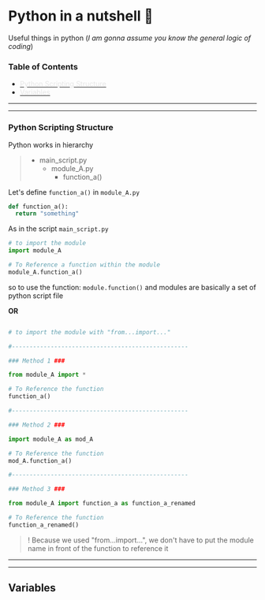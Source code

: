 # Python in a nutshell :chestnut:
Useful things in python (*I am gonna assume you know the general logic of coding*)

### Table of Contents
- [<span style="color:#e6e6e6">Python Scripting Structure](#Python-Scripting-Structure)
- [<span style="color:#e6e6e6">Variables](#Variables)

---
---

### Python Scripting Structure

Python works in hierarchy

>  - main_script.py
>    - module_A.py
>      - function_a()

Let's define `function_a()` in `module_A.py`

```python
def function_a():
  return "something"
```

As in the script `main_script.py`

```python
# to import the module
import module_A

# To Reference a function within the module
module_A.function_a()

```

so to use the function: `module.function()` and modules are basically a set of python script file

**OR**

```python

# to import the module with "from...import..."

#--------------------------------------------------

### Method 1 ###

from module_A import *

# To Reference the function
function_a()

#--------------------------------------------------

### Method 2 ###

import module_A as mod_A

# To Reference the function
mod_A.function_a()

#--------------------------------------------------

### Method 3 ###

from module_A import function_a as function_a_renamed

# To Reference the function
function_a_renamed()
```

>! Because we used "from...import...", we don't have to put the module name in front of the function to reference it

---
---

## Variables
